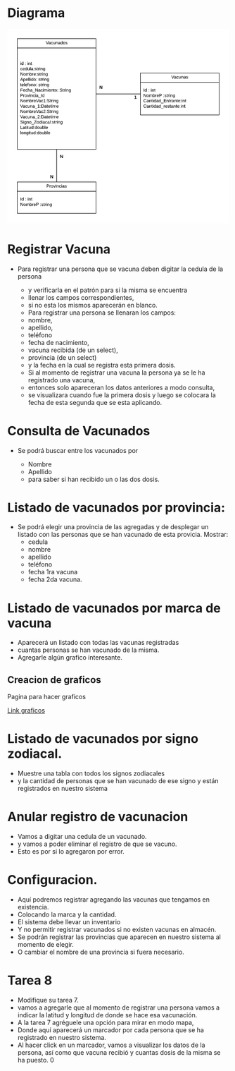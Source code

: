 # Diagrama
<img src="./wwwroot/img/diagrama.png"></img>

# Registrar Vacuna

* Para registrar una persona que se vacuna deben digitar la cedula de la persona 

    - y verificarla en el patrón para si la misma se encuentra
    -  llenar los campos correspondientes,
    -  si no esta los mismos aparecerán en blanco. 
    -  Para registrar una persona se llenaran los campos:
    -  nombre,
    - apellido,
    - teléfono
    - fecha de nacimiento,
    - vacuna recibida (de un select),
    - provincia (de un select)
    - y la fecha en la cual se registra esta primera dosis.
    -  Si al momento de registrar una vacuna la persona ya se le ha registrado una vacuna,
    -  entonces solo apareceran los datos anteriores a modo consulta,
    -  se visualizara cuando fue la primera dosis y luego se colocara la fecha de esta segunda que se esta aplicando.

# Consulta de Vacunados

* Se podrá buscar entre los vacunados por 

    - Nombre 
    -  Apellido
    - para saber si han recibido un o las dos dosis.

# Listado de vacunados por provincia: 

* Se podrá elegir una provincia de las agregadas y de desplegar un listado con las personas que se han vacunado de esta provicia. Mostrar:
    - cedula
    - nombre
    - apellido
    - teléfono
    -  fecha 1ra vacuna
    - fecha 2da vacuna. 

# Listado de vacunados por marca de vacuna

*  Aparecerá un listado con todas las vacunas registradas
* cuantas personas se han vacunado de la misma.
* Agregarle algún grafico interesante. 

## Creacion de graficos
Pagina para hacer graficos

[Link graficos](https://www.chartjs.org/docs/latest/?q=)

# Listado de vacunados por signo zodiacal.

- Muestre una tabla con todos los signos zodiacales
- y la cantidad de personas que se han vacunado de ese signo y están registrados en nuestro sistema

# Anular registro de vacunacion

- Vamos a digitar una cedula de un vacunado.
- y vamos a poder eliminar el registro de que se vacuno. 
- Esto es por si lo agregaron por error.

# Configuracion.

- Aquí podremos registrar agregando las vacunas que tengamos en existencia.
- Colocando la marca y la cantidad.
- El sistema debe llevar un inventario
- Y no permitir registrar vacunados si no existen vacunas en almacén.  
- Se podrán registrar las provincias que aparecen en nuestro sistema al momento de elegir.
- O cambiar el nombre de una provincia si fuera necesario. 

# Tarea 8

- Modifique su tarea 7.
- vamos a agregarle que al momento de registrar una persona vamos a indicar la latitud y longitud de donde se hace esa vacunación.
- A la tarea 7 agréguele una opción para mirar en modo mapa,
- Donde aquí aparecerá un marcador por cada persona que se ha registrado en nuestro sistema.
- Al hacer click en un marcador, vamos a visualizar los datos de la persona, así como que vacuna recibió y cuantas dosis de la misma se ha puesto. 0